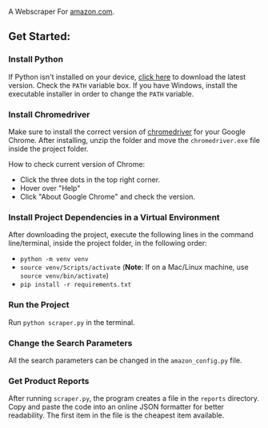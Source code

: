 A Webscraper For [amazon.com](https://amazon.com).

## Get Started:

### Install Python

If Python isn't installed on your device, [click here](https://www.python.org/downloads/) to download the latest version. Check the `PATH` variable box. If you have Windows, install the executable installer in order to change the `PATH` variable.

### Install Chromedriver

Make sure to install the correct version of [chromedriver](https://chromedriver.chromium.org/downloads) for your Google Chrome. After installing, unzip the folder and move the `chromedriver.exe` file inside the project folder.

How to check current version of Chrome:
- Click the three dots in the top right corner.
- Hover over "Help"
- Click "About Google Chrome" and check the version.

### Install Project Dependencies in a Virtual Environment

After downloading the project, execute the following lines in the command line/terminal, inside the project folder, in the following order:
- `python -m venv venv`
- `source venv/Scripts/activate` (**Note**: If on a Mac/Linux machine, use `source venv/bin/activate`)
- `pip install -r requirements.txt`

### Run the Project

Run `python scraper.py` in the terminal.

### Change the Search Parameters

All the search parameters can be changed in the `amazon_config.py` file.

### Get Product Reports

After running `scraper.py`, the program creates a file in the `reports` directory. Copy and paste the code into an online JSON formatter for better readability. The first item in the file is the cheapest item available.
